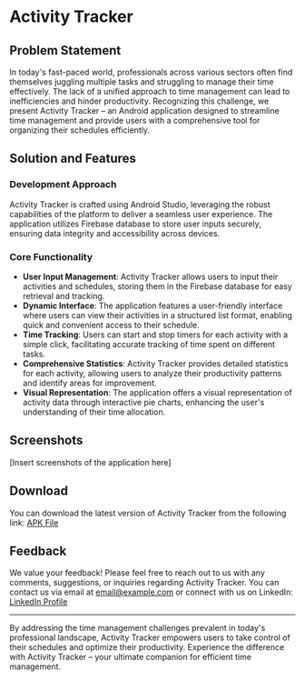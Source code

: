 # Activity Tracker

## Problem Statement
In today's fast-paced world, professionals across various sectors often find themselves juggling multiple tasks and struggling to manage their time effectively. The lack of a unified approach to time management can lead to inefficiencies and hinder productivity. Recognizing this challenge, we present Activity Tracker – an Android application designed to streamline time management and provide users with a comprehensive tool for organizing their schedules efficiently.

## Solution and Features

### Development Approach
Activity Tracker is crafted using Android Studio, leveraging the robust capabilities of the platform to deliver a seamless user experience. The application utilizes Firebase database to store user inputs securely, ensuring data integrity and accessibility across devices.

### Core Functionality
- **User Input Management**: Activity Tracker allows users to input their activities and schedules, storing them in the Firebase database for easy retrieval and tracking.
- **Dynamic Interface**: The application features a user-friendly interface where users can view their activities in a structured list format, enabling quick and convenient access to their schedule.
- **Time Tracking**: Users can start and stop timers for each activity with a simple click, facilitating accurate tracking of time spent on different tasks.
- **Comprehensive Statistics**: Activity Tracker provides detailed statistics for each activity, allowing users to analyze their productivity patterns and identify areas for improvement.
- **Visual Representation**: The application offers a visual representation of activity data through interactive pie charts, enhancing the user's understanding of their time allocation.

## Screenshots
[Insert screenshots of the application here]

## Download
You can download the latest version of Activity Tracker from the following link: [APK File](app-debug.apk)

## Feedback
We value your feedback! Please feel free to reach out to us with any comments, suggestions, or inquiries regarding Activity Tracker. You can contact us via email at [email@example.com](mailto:ajain8616@gmail.com) or connect with us on LinkedIn: [LinkedIn Profile](https://www.linkedin.com/in/arihant-jain-aa2535232/)

---
By addressing the time management challenges prevalent in today's professional landscape, Activity Tracker empowers users to take control of their schedules and optimize their productivity. Experience the difference with Activity Tracker – your ultimate companion for efficient time management.
